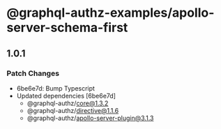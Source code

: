 # @graphql-authz-examples/apollo-server-schema-first

## 1.0.1

### Patch Changes

- 6be6e7d: Bump Typescript
- Updated dependencies [6be6e7d]
  - @graphql-authz/core@1.3.2
  - @graphql-authz/directive@1.1.6
  - @graphql-authz/apollo-server-plugin@3.1.3
